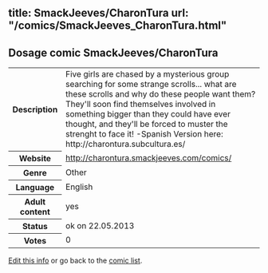 title: SmackJeeves/CharonTura
url: "/comics/SmackJeeves_CharonTura.html"
---
Dosage comic SmackJeeves/CharonTura
-----------------------------------------

<p id="msg"></p>
<script type="text/javascript">
if (window.location.search === '?edit_info_mail=sent_ok') {
  var elem = document.getElementById("msg");
  elem.innerHTML = 'Edited information sucessfully sent for review, which is usually done daily. Thanks!';
  elem.className = 'ok';
}
</script>
<table class="comicinfo">
<tr>
<th>Description</th><td>Five girls are chased by a mysterious group searching for some strange scrolls... what are these scrolls and why do these people want them? They'll soon find themselves involved in something bigger than they could have ever thought, and they'll be forced to muster the strenght to face it! -Spanish Version here: http://charontura.subcultura.es/</td>
</tr>
<tr>
<th>Website</th><td><a href="http://charontura.smackjeeves.com/comics/">http://charontura.smackjeeves.com/comics/</a></td>
</tr>
<tr>
<th>Genre</th><td>Other</td>
</tr>
<tr>
<th>Language</th><td>English</td>
</tr>
<tr>
<th>Adult content</th><td>yes</td>
</tr>
<tr>
<th>Status</th><td>ok on 22.05.2013</td>
</tr>
<tr>
<th>Votes</th><td>0</td>
</tr>
</table>

[Edit this info](SmackJeeves_CharonTura_edit.html) or go back to the [comic list](../comic-index.html).
